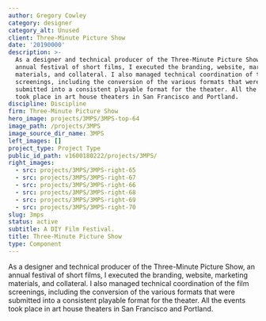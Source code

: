 ```yaml
---
author: Gregory Cowley
category: designer
category_alt: Unused
client: Three-Minute Picture Show
date: '20190000'
description: >-
  As a designer and technical producer of the Three-Minute Picture Show, an
  annual festival of short films, I executed the branding, website, marketing
  materials, and collateral. I also managed technical coordination of the film
  screenings, including the conversion of the various formats that were
  submitted into a consistent playable format for the theater. All the events
  took place in art house theaters in San Francisco and Portland.
discipline: Discipline
firm: Three-Minute Picture Show
hero_image: projects/3MPS/3MPS-top-64
image_path: /projects/3MPS
image_source_dir_name: 3MPS
left_images: []
project_type: Project Type
public_id_path: v1600180222/projects/3MPS/
right_images:
  - src: projects/3MPS/3MPS-right-65
  - src: projects/3MPS/3MPS-right-67
  - src: projects/3MPS/3MPS-right-66
  - src: projects/3MPS/3MPS-right-68
  - src: projects/3MPS/3MPS-right-69
  - src: projects/3MPS/3MPS-right-70
slug: 3mps
status: active
subtitle: A DIY Film Festival.
title: Three-Minute Picture Show
type: Component
---
```

As a designer and technical producer of the Three-Minute Picture Show, an annual festival of short films, I executed the branding, website, marketing materials, and collateral. I also managed technical coordination of the film screenings, including the conversion of the various formats that were submitted into a consistent playable format for the theater. All the events took place in art house theaters in San Francisco and Portland.
